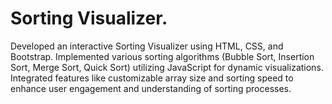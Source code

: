 # Sorting Visualizer.
Developed an interactive Sorting Visualizer using HTML, CSS, and Bootstrap.
Implemented various sorting algorithms (Bubble Sort, Insertion Sort, Merge Sort,
Quick Sort) utilizing JavaScript for dynamic visualizations.
Integrated features like customizable array size and sorting speed to enhance
user engagement and understanding of sorting processes.
